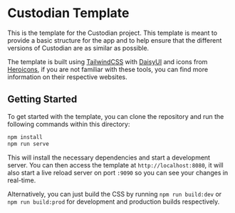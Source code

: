 # Custodian Template

This is the template for the Custodian project. This template is meant to provide a basic structure for the app and to help ensure that the different versions of Custodian are as similar as possible.

The template is built using [TailwindCSS](https://tailwindcss.com/) with [DaisyUI](https://daisyui.com/) and icons from [Heroicons](https://heroicons.dev/), if you are not familiar with these tools, you can find more information on their respective websites.

## Getting Started

To get started with the template, you can clone the repository and run the following commands within this directory:

```bash
npm install
npm run serve
```

This will install the necessary dependencies and start a development server. You can then access the template at `http://localhost:8080`, it will also start a live reload server on port `:9090` so you can see your changes in real-time.

Alternatively, you can just build the CSS by running `npm run build:dev` or `npm run build:prod` for development and production builds respectively.


